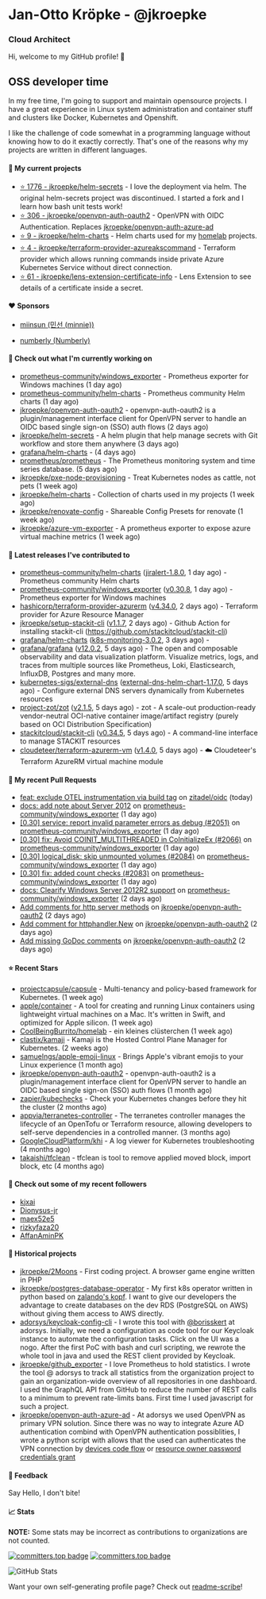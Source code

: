 # Jan-Otto Kröpke - @jkroepke
### Cloud Architect 

Hi, welcome to my GitHub profile! 👋

## OSS developer time
In my free time, I'm going to support and maintain opensource projects. I have a great experience in Linux system administration and container stuff and clusters like Docker, Kubernetes and Openshift.

I like the challenge of code somewhat in a programming language without knowing how to do it exactly correctly. That's one of the reasons why my projects are written in different languages.

#### 🌱 My current projects
- [⭐️ 1776 - jkroepke/helm-secrets](https://github.com/jkroepke/helm-secrets) - I love the deployment via helm. The original helm-secrets project was discontinued. I started a fork and I learn how bash unit tests work!
- [⭐️ 306 - jkroepke/openvpn-auth-oauth2](https://github.com/jkroepke/openvpn-auth-oauth2) - OpenVPN with OIDC Authentication. Replaces  [jkroepke/openvpn-auth-azure-ad](https://github.com/jkroepke/openvpn-auth-azure-ad) 
- [⭐️ 9 - jkroepke/helm-charts](https://github.com/jkroepke/helm-charts) - Helm charts used for my [homelab](https://github.com/jkroepke/homelab) projects.
- [⭐️ 4 - jkroepke/terraform-provider-azureakscommand](https://github.com/jkroepke/terraform-provider-azureakscommand) - Terraform provider which allows running commands inside private Azure Kubernetes Service without direct connection.
- [⭐️ 61 - jkroepke/lens-extension-certificate-info](https://github.com/jkroepke/lens-extension-certificate-info) - Lens Extension to see details of a certificate inside a secret.

#### ❤️ Sponsors

- [miinsun (민선 (minnie))](https://github.com/miinsun)

- [numberly (Numberly)](https://github.com/numberly)


#### 👷 Check out what I'm currently working on

- [prometheus-community/windows_exporter](https://github.com/prometheus-community/windows_exporter) - Prometheus exporter for Windows machines (1 day ago)
- [prometheus-community/helm-charts](https://github.com/prometheus-community/helm-charts) - Prometheus community Helm charts (1 day ago)
- [jkroepke/openvpn-auth-oauth2](https://github.com/jkroepke/openvpn-auth-oauth2) - openvpn-auth-oauth2 is a plugin/management interface client for OpenVPN server to handle an OIDC based single sign-on (SSO) auth flows (2 days ago)
- [jkroepke/helm-secrets](https://github.com/jkroepke/helm-secrets) - A helm plugin that help manage secrets with Git workflow and store them anywhere (3 days ago)
- [grafana/helm-charts](https://github.com/grafana/helm-charts) -  (4 days ago)
- [prometheus/prometheus](https://github.com/prometheus/prometheus) - The Prometheus monitoring system and time series database. (5 days ago)
- [jkroepke/pxe-node-provisioning](https://github.com/jkroepke/pxe-node-provisioning) - Treat Kubernetes nodes as cattle, not pets (1 week ago)
- [jkroepke/helm-charts](https://github.com/jkroepke/helm-charts) - Collection of charts used in my projects (1 week ago)
- [jkroepke/renovate-config](https://github.com/jkroepke/renovate-config) - Shareable Config Presets for renovate (1 week ago)
- [jkroepke/azure-vm-exporter](https://github.com/jkroepke/azure-vm-exporter) - A prometheus exporter to expose azure virtual machine metrics (1 week ago)

#### 🔭 Latest releases I've contributed to

- [prometheus-community/helm-charts](https://github.com/prometheus-community/helm-charts) ([jiralert-1.8.0](https://github.com/prometheus-community/helm-charts/releases/tag/jiralert-1.8.0), 1 day ago) - Prometheus community Helm charts
- [prometheus-community/windows_exporter](https://github.com/prometheus-community/windows_exporter) ([v0.30.8](https://github.com/prometheus-community/windows_exporter/releases/tag/v0.30.8), 1 day ago) - Prometheus exporter for Windows machines
- [hashicorp/terraform-provider-azurerm](https://github.com/hashicorp/terraform-provider-azurerm) ([v4.34.0](https://github.com/hashicorp/terraform-provider-azurerm/releases/tag/v4.34.0), 2 days ago) - Terraform provider for Azure Resource Manager
- [jkroepke/setup-stackit-cli](https://github.com/jkroepke/setup-stackit-cli) ([v1.1.7](https://github.com/jkroepke/setup-stackit-cli/releases/tag/v1.1.7), 2 days ago) - Github Action for installing stackit-cli (https://github.com/stackitcloud/stackit-cli)
- [grafana/helm-charts](https://github.com/grafana/helm-charts) ([k8s-monitoring-3.0.2](https://github.com/grafana/helm-charts/releases/tag/k8s-monitoring-3.0.2), 3 days ago) - 
- [grafana/grafana](https://github.com/grafana/grafana) ([v12.0.2](https://github.com/grafana/grafana/releases/tag/v12.0.2), 5 days ago) - The open and composable observability and data visualization platform. Visualize metrics, logs, and traces from multiple sources like Prometheus, Loki, Elasticsearch, InfluxDB, Postgres and many more. 
- [kubernetes-sigs/external-dns](https://github.com/kubernetes-sigs/external-dns) ([external-dns-helm-chart-1.17.0](https://github.com/kubernetes-sigs/external-dns/releases/tag/external-dns-helm-chart-1.17.0), 5 days ago) - Configure external DNS servers dynamically from Kubernetes resources
- [project-zot/zot](https://github.com/project-zot/zot) ([v2.1.5](https://github.com/project-zot/zot/releases/tag/v2.1.5), 5 days ago) - zot - A scale-out production-ready vendor-neutral OCI-native container image/artifact registry (purely based on OCI Distribution Specification)
- [stackitcloud/stackit-cli](https://github.com/stackitcloud/stackit-cli) ([v0.34.5](https://github.com/stackitcloud/stackit-cli/releases/tag/v0.34.5), 5 days ago) - A command-line interface to manage STACKIT resources
- [cloudeteer/terraform-azurerm-vm](https://github.com/cloudeteer/terraform-azurerm-vm) ([v1.4.0](https://github.com/cloudeteer/terraform-azurerm-vm/releases/tag/v1.4.0), 5 days ago) - ☁️ Cloudeteer's Terraform AzureRM virtual machine module

#### 🔨 My recent Pull Requests

- [feat: exclude OTEL instrumentation via build tag](https://github.com/zitadel/oidc/pull/760) on [zitadel/oidc](https://github.com/zitadel/oidc) (today)
- [docs: add note about Server 2012](https://github.com/prometheus-community/windows_exporter/pull/2093) on [prometheus-community/windows_exporter](https://github.com/prometheus-community/windows_exporter) (1 day ago)
- [[0.30] service: report invalid parameter errors as debug (#2051)](https://github.com/prometheus-community/windows_exporter/pull/2092) on [prometheus-community/windows_exporter](https://github.com/prometheus-community/windows_exporter) (1 day ago)
- [[0.30] fix: Avoid COINIT_MULTITHREADED in CoInitializeEx (#2066)](https://github.com/prometheus-community/windows_exporter/pull/2091) on [prometheus-community/windows_exporter](https://github.com/prometheus-community/windows_exporter) (1 day ago)
- [[0.30] logical_disk: skip unmounted volumes (#2084)](https://github.com/prometheus-community/windows_exporter/pull/2090) on [prometheus-community/windows_exporter](https://github.com/prometheus-community/windows_exporter) (1 day ago)
- [[0.30] fix: added count checks (#2083)](https://github.com/prometheus-community/windows_exporter/pull/2089) on [prometheus-community/windows_exporter](https://github.com/prometheus-community/windows_exporter) (1 day ago)
- [docs: Clearify Windows Server 2012R2 support](https://github.com/prometheus-community/windows_exporter/pull/2087) on [prometheus-community/windows_exporter](https://github.com/prometheus-community/windows_exporter) (2 days ago)
- [Add comments for http server methods](https://github.com/jkroepke/openvpn-auth-oauth2/pull/538) on [jkroepke/openvpn-auth-oauth2](https://github.com/jkroepke/openvpn-auth-oauth2) (2 days ago)
- [Add comment for httphandler.New](https://github.com/jkroepke/openvpn-auth-oauth2/pull/537) on [jkroepke/openvpn-auth-oauth2](https://github.com/jkroepke/openvpn-auth-oauth2) (2 days ago)
- [Add missing GoDoc comments](https://github.com/jkroepke/openvpn-auth-oauth2/pull/536) on [jkroepke/openvpn-auth-oauth2](https://github.com/jkroepke/openvpn-auth-oauth2) (2 days ago)

#### ⭐ Recent Stars

- [projectcapsule/capsule](https://github.com/projectcapsule/capsule) - Multi-tenancy and policy-based framework for Kubernetes. (1 week ago)
- [apple/container](https://github.com/apple/container) - A tool for creating and running Linux containers using lightweight virtual machines on a Mac. It's written in Swift, and optimized for Apple silicon.  (1 week ago)
- [CoolBeingBurrito/homelab](https://github.com/CoolBeingBurrito/homelab) - ein kleines clüsterchen (1 week ago)
- [clastix/kamaji](https://github.com/clastix/kamaji) - Kamaji is the Hosted Control Plane Manager for Kubernetes. (2 weeks ago)
- [samuelngs/apple-emoji-linux](https://github.com/samuelngs/apple-emoji-linux) - Brings Apple's vibrant emojis to your Linux experience (1 month ago)
- [jkroepke/openvpn-auth-oauth2](https://github.com/jkroepke/openvpn-auth-oauth2) - openvpn-auth-oauth2 is a plugin/management interface client for OpenVPN server to handle an OIDC based single sign-on (SSO) auth flows (1 month ago)
- [zapier/kubechecks](https://github.com/zapier/kubechecks) - Check your Kubernetes changes before they hit the cluster (2 months ago)
- [appvia/terranetes-controller](https://github.com/appvia/terranetes-controller) - The terranetes controller manages the lifecycle of an OpenTofu or Terraform resource, allowing developers to self-serve dependencies in a controlled manner. (3 months ago)
- [GoogleCloudPlatform/khi](https://github.com/GoogleCloudPlatform/khi) - A log viewer for Kubernetes troubleshooting (4 months ago)
- [takaishi/tfclean](https://github.com/takaishi/tfclean) - tfclean is tool to remove applied moved block, import block, etc (4 months ago)

#### 👯 Check out some of my recent followers

- [kjxai](https://github.com/kjxai)
- [Dionysus-jr](https://github.com/Dionysus-jr)
- [maex52e5](https://github.com/maex52e5)
- [rizkyfaza20](https://github.com/rizkyfaza20)
- [AffanAminPK](https://github.com/AffanAminPK)

#### 📜 Historical projects
- [jkroepke/2Moons](https://github.com/jkroepke/2Moons) - First coding project. A browser game engine written in PHP
- [jkroepke/postgres-database-operator](https://github.com/jkroepke/postgres-database-operator) - My first k8s operator written in python based on [zalando's kopf](https://github.com/zalando-incubator/kopf). I want to give our developers the advantage to create databases on the dev RDS (PostgreSQL on AWS) without giving them access to AWS directly.
- [adorsys/keycloak-config-cli](https://github.com/adorsys/keycloak-config-cli) - I wrote this tool with [@borisskert](https://github.com/borisskert) at adorsys. Initially, we need a configuration as code tool for our Keycloak instance to automate the configuration tasks. Click on the UI was a nogo. After the first PoC with bash and curl scripting, we rewrote the whole tool in java and used the REST client provided by Keycloak.
- [jkroepke/github_exporter](https://github.com/jkroepke/github_exporter) - I love Prometheus to hold statistics. I wrote the tool @ adorsys to track all statistics from the organization project to gain an organization-wide overview of all repositories in one dashboard. I used the GraphQL API from GitHub to reduce the number of REST calls to a minimum to prevent rate-limits bans. First time I used javascript for such a project.
- [jkroepke/openvpn-auth-azure-ad](https://github.com/jkroepke/openvpn-auth-azure-ad) - At adorsys we used OpenVPN as primary VPN solution. Since there was no way to integrate Azure AD authentication combind with OpenVPN authentication possiblities, I wrote a python script with allows that the used can authenticates the VPN connection by [devices code flow](https://docs.microsoft.com/en-us/azure/active-directory/develop/v2-oauth2-device-code) or [resource owner password credentials grant](https://docs.microsoft.com/en-us/azure/active-directory/develop/v2-oauth-ropc)

#### 💬 Feedback

Say Hello, I don't bite!

#### 📈 Stats

**NOTE:** Some stats may be incorrect as contributions to organizations
are not counted.

[![committers.top badge](https://user-badge.committers.top/germany/jkroepke.svg)](https://user-badge.committers.top/germany/jkroepke)
[![committers.top badge](https://user-badge.committers.top/germany_public/jkroepke.svg)](https://user-badge.committers.top/germany_public/jkroepke)

![GitHub Stats](https://github-readme-stats.vercel.app/api?username=jkroepke&count_private=false&theme=tokyonight&show_icons=true)

Want your own self-generating profile page? Check out [readme-scribe](https://github.com/muesli/readme-scribe)!
